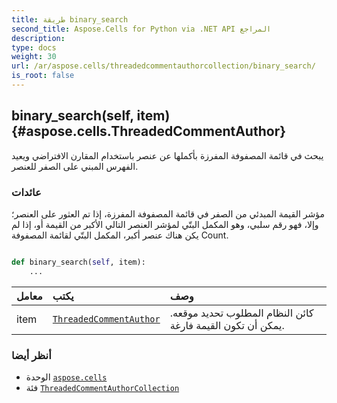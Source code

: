 ```yaml
---
title: طريقة binary_search
second_title: Aspose.Cells for Python via .NET API المراجع
description:
type: docs
weight: 30
url: /ar/aspose.cells/threadedcommentauthorcollection/binary_search/
is_root: false
---
```

##  binary_search(self, item) {#aspose.cells.ThreadedCommentAuthor}
يبحث في قائمة المصفوفة المفرزة بأكملها عن عنصر باستخدام المقارن الافتراضي ويعيد الفهرس المبني على الصفر للعنصر.


###  عائدات

مؤشر القيمة المبدئي من الصفر في قائمة المصفوفة المفرزة، إذا تم العثور على العنصر؛ وإلا، فهو رقم سلبي، وهو المكمل البتّي لمؤشر العنصر التالي الأكبر من القيمة أو، إذا لم يكن هناك عنصر أكبر، المكمل البتّي لقائمة المصفوفة Count.


```python

def binary_search(self, item):
    ...
```


| معامل| يكتب| وصف|
| :- | :- | :- |
| item | [`ThreadedCommentAuthor`](/cells/python-net/ar/aspose.cells/threadedcommentauthor) | كائن النظام المطلوب تحديد موقعه. يمكن أن تكون القيمة فارغة.|



###  أنظر أيضا
* الوحدة [`aspose.cells`](../../)
* فئة [`ThreadedCommentAuthorCollection`](/cells/python-net/ar/aspose.cells/threadedcommentauthorcollection)
